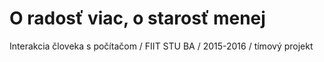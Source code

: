 # O radosť viac, o starosť menej
Interakcia človeka s počítačom / FIIT STU BA / 2015-2016 / tímový projekt
